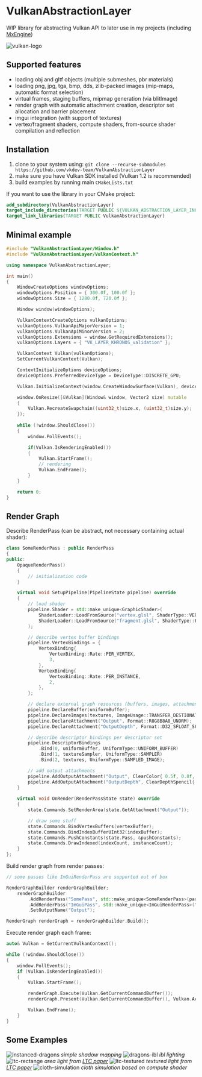 # VulkanAbstractionLayer

WIP library for abstracting Vulkan API to later use in my projects (including [MxEngine](https://github.com/asc-community/MxEngine))

![vulkan-logo](preview/vulkan-logo.png)

## Supported features
- loading obj and gltf objects (multiple submeshes, pbr materials)
- loading png, jpg, tga, bmp, dds, zlib-packed images (mip-maps, automatic format selection)
- virtual frames, staging buffers, mipmap generation (via blitImage)
- render graph with automatic attachment creation, descriptor set allocation and barrier placement
- imgui integration (with support of textures)
- vertex/fragment shaders, compute shaders, from-source shader compilation and reflection

## Installation
1. clone to your system using: `git clone --recurse-submodules https://github.com/vkdev-team/VulkanAbstractionLayer`
2. make sure you have Vulkan SDK installed (Vulkan 1.2 is recommended)
3. build examples by running main `CMakeLists.txt`

If you want to use the library in your CMake project:
```cmake
add_subdirectory(VulkanAbstractionLayer)
target_include_directories(TARGET PUBLIC ${VULKAN_ABSTRACTION_LAYER_INCLUDE_DIR})
target_link_libraries(TARGET PUBLIC VulkanAbstractionLayer)
```

## Minimal example
```cpp
#include "VulkanAbstractionLayer/Window.h"
#include "VulkanAbstractionLayer/VulkanContext.h"

using namespace VulkanAbstractionLayer;

int main()
{
    WindowCreateOptions windowOptions;
    windowOptions.Position = { 300.0f, 100.0f };
    windowOptions.Size = { 1280.0f, 720.0f };

    Window window(windowOptions);

    VulkanContextCreateOptions vulkanOptions;
    vulkanOptions.VulkanApiMajorVersion = 1;
    vulkanOptions.VulkanApiMinorVersion = 2;
    vulkanOptions.Extensions = window.GetRequiredExtensions();
    vulkanOptions.Layers = { "VK_LAYER_KHRONOS_validation" };

    VulkanContext Vulkan(vulkanOptions);
    SetCurrentVulkanContext(Vulkan);

    ContextInitializeOptions deviceOptions;
    deviceOptions.PreferredDeviceType = DeviceType::DISCRETE_GPU;

    Vulkan.InitializeContext(window.CreateWindowSurface(Vulkan), deviceOptions);

    window.OnResize([&Vulkan](Window& window, Vector2 size) mutable
    { 
        Vulkan.RecreateSwapchain((uint32_t)size.x, (uint32_t)size.y); 
    });
    
    while (!window.ShouldClose())
    {
        window.PollEvents();

        if(Vulkan.IsRenderingEnabled())
        {
            Vulkan.StartFrame();
            // rendering
            Vulkan.EndFrame();
        }
    }

    return 0;
}
```

## Render Graph
Describe RenderPass (can be abstract, not necessary containing actual shader):
```cpp
class SomeRenderPass : public RenderPass
{    
public:
    OpaqueRenderPass()
    {
        // initialization code
    }

    virtual void SetupPipeline(PipelineState pipeline) override
    {
        // load shader
        pipeline.Shader = std::make_unique<GraphicShader>(
            ShaderLoader::LoadFromSource("vertex.glsl", ShaderType::VERTEX, ShaderLanguage::GLSL),
            ShaderLoader::LoadFromSource("fragment.glsl", ShaderType::FRAGMENT, ShaderLanguage::GLSL)
        );

        // describe vertex buffer bindings
        pipeline.VertexBindings = {
            VertexBinding{
                VertexBinding::Rate::PER_VERTEX,
                3,
            },
            VertexBinding{
                VertexBinding::Rate::PER_INSTANCE,
                2,
            },
        };

        // declare external graph resources (buffers, images, attachments) with their initial state
        pipeline.DeclareBuffer(uniformBuffer);
        pipeline.DeclareImages(textures, ImageUsage::TRANSFER_DESTIONATION);
        pipeline.DeclareAttachment("Output", Format::R8G8B8A8_UNORM);
        pipeline.DeclareAttachment("OutputDepth", Format::D32_SFLOAT_S8_UINT);

        // describe descriptor bindings per descriptor set
        pipeline.DescriptorBindings
            .Bind(0, uniformBuffer, UniformType::UNIFORM_BUFFER)
            .Bind(1, textureSampler, UniformType::SAMPLER)
            .Bind(2, textures, UniformType::SAMPLED_IMAGE);

        // add output attachments
        pipeline.AddOutputAttachment("Output", ClearColor{ 0.5f, 0.8f, 1.0f, 1.0f });
        pipeline.AddOutputAttachment("OutputDepth", ClearDepthSpencil{ });
    }
    
    virtual void OnRender(RenderPassState state) override
    {
        state.Commands.SetRenderArea(state.GetAttachment("Output"));

        // draw some stuff
        state.Commands.BindVertexBuffers(vertexBuffer);
        state.Commands.BindIndexBufferUInt32(indexBuffer);
        state.Commands.PushConstants(state.Pass, &pushConstants);
        state.Commands.DrawIndexed(indexCount, instanceCount);
    }
};
```

Build render graph from render passes:
```cpp
// some passes like ImGuiRenderPass are supported out of box

RenderGraphBuilder renderGraphBuilder;
    renderGraphBuilder
        .AddRenderPass("SomePass", std::make_unique<SomeRenderPass>(parameters))
        .AddRenderPass("ImGuiPass", std::make_unique<ImGuiRenderPass>("Output"))
        .SetOutputName("Output");

RenderGraph renderGraph = renderGraphBuilder.Build();
```

Execute render graph each frame:
```cpp
auto& Vulkan = GetCurrentVulkanContext();

while (!window.ShouldClose())
{
    window.PollEvents();
    if (Vulkan.IsRenderingEnabled())
    {
        Vulkan.StartFrame();

        renderGraph.Execute(Vulkan.GetCurrentCommandBuffer());
        renderGraph.Present(Vulkan.GetCurrentCommandBuffer(), Vulkan.AcquireCurrentSwapchainImage(ImageUsage::TRANSFER_DISTINATION));

        Vulkan.EndFrame();
    }
}
```

## Some Examples
![instanced-dragons](preview/instanced-dragons.png)
*simple shadow mapping*
![dragons-ibl](preview/dragons-ibl.png)
*ibl lighting*
![ltc-rectange](preview/ltc-rectangle.png)
*area light from [LTC paper](https://eheitzresearch.wordpress.com/415-2/)*
![ltc-textured](preview/ltc-textured.png)
*textured light from [LTC paper](https://eheitzresearch.wordpress.com/415-2/)*
![cloth-simulation](preview/cloth-simulation.png)
*cloth simulation based on compute shader*
